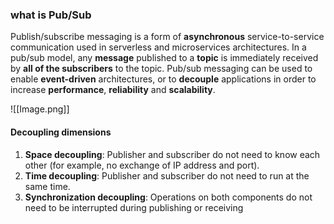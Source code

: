 ### what is Pub/Sub
Publish/subscribe messaging is a form of **asynchronous** service-to-service communication used in serverless and microservices architectures. In a pub/sub model, any **message** published to a **topic** is immediately received by **all of the subscribers** to the topic. Pub/sub messaging can be used to enable **event-driven** architectures, or to **decouple** applications in order to increase **performance**, **reliability** and **scalability**.

![[Image.png]]

#### Decoupling dimensions
1. **Space decoupling**: Publisher and subscriber do not need to know each other (for example, no exchange of IP address and port).
2. **Time decoupling**: Publisher and subscriber do not need to run at the same time. 
3. **Synchronization decoupling**: Operations on both components do not need to be interrupted during publishing or receiving